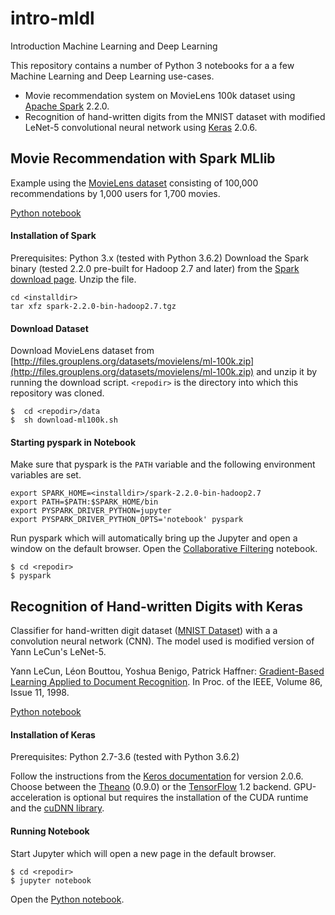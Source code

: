 # intro-mldl
Introduction Machine Learning and Deep Learning

This repository contains a number of Python 3 notebooks
for a a few Machine Learning and Deep
Learning use-cases.

- Movie recommendation system on MovieLens 100k dataset
  using [Apache Spark](http://spark.apache.org) 2.2.0.
- Recognition of hand-written digits from the MNIST
  dataset with modified LeNet-5 convolutional neural
  network using [Keras](https://keras.io) 2.0.6.


## Movie Recommendation with Spark MLlib
Example using the [MovieLens dataset](https://grouplens.org/datasets/movielens/100k/)
consisting of 100,000 recommendations by 1,000 users
for 1,700 movies.

[Python notebook](./notebooks/Collaborative%20Filtering.ipynb)


#### Installation of Spark
Prerequisites: Python 3.x (tested with Python 3.6.2)
Download the Spark binary (tested 2.2.0 pre-built for Hadoop 2.7 and later) from the [Spark download page](http://spark.apache.org/downloads.html).
Unzip the file.
```
cd <installdir>
tar xfz spark-2.2.0-bin-hadoop2.7.tgz
```

#### Download Dataset
Download MovieLens dataset from [http://files.grouplens.org/datasets/movielens/ml-100k.zip](http://files.grouplens.org/datasets/movielens/ml-100k.zip) and unzip it by
running the download script. `<repodir>` is the directory
into which this repository was cloned.
```
$  cd <repodir>/data
$  sh download-ml100k.sh
```

#### Starting pyspark in Notebook
Make sure that pyspark is the `PATH` variable and the following
environment variables are set.

```
export SPARK_HOME=<installdir>/spark-2.2.0-bin-hadoop2.7
export PATH=$PATH:$SPARK_HOME/bin
export PYSPARK_DRIVER_PYTHON=jupyter
export PYSPARK_DRIVER_PYTHON_OPTS='notebook' pyspark
```

Run pyspark which will automatically bring up the Jupyter
and open a window on the default browser. Open the
[Collaborative Filtering](notebooks/Collaborative%20Filtering.ipynb) notebook.
```
$ cd <repodir>
$ pyspark
```


## Recognition of Hand-written Digits with Keras
Classifier for hand-written digit dataset ([MNIST Dataset](http://yann.lecun.com/exdb/mnist)) with a
a convolution neural network (CNN). The model used is
modified version of Yann LeCun's LeNet-5.   

Yann LeCun, Léon Bouttou, Yoshua Benigo, Patrick Haffner:
[Gradient-Based Learning Applied to Document Recognition](http://yann.lecun.com/exdb/publis/pdf/lecun-01a.pdf).
In Proc. of the IEEE, Volume 86, Issue 11, 1998.

[Python notebook](./notebooks/MNIST%20LeNet%20in%20Keras.ipynb)


#### Installation of Keras

Prerequisites: Python 2.7-3.6 (tested with Python 3.6.2)

Follow the instructions from the [Keros documentation](https://keras.io/#installation) for
version 2.0.6. Choose between
the [Theano](http://deeplearning.net/software/theano/) (0.9.0) or the [TensorFlow](https://www.tensorflow.org/) 1.2 backend. GPU-acceleration
is optional but requires the installation of the CUDA
runtime and the [cuDNN library](https://developer.nvidia.com/cudnn).


#### Running Notebook
Start Jupyter which will open a new page in the default
browser.
```
$ cd <repodir>
$ jupyter notebook
```

Open the
[Python notebook](./notebooks/MNIST%20LeNet%20in%20Keras.ipynb).
